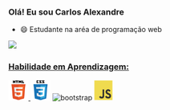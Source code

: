 ### Olá! Eu sou Carlos Alexandre

- 😄 Estudante na aréa de programação web

<div align="">
  <a href="https://github.com/Xaandinho">
  <img height="180em" src="https://github-readme-stats.vercel.app/api?username=Xaandinho&show_icons=true&theme=dracula&include_all_commits=true&count_private=true"/>
</div>
  
<h3 align= "left">Habilidade em Aprendizagem:</h3>
<p align="left"> <a href="https://getbootstrap.com" target="_blank" rel="noreferrer">
  
  <img src="https://raw.githubusercontent.com/devicons/devicon/master/icons/html5/html5-original-wordmark.svg" alt="html5" width="40" height="40"/>
  </a>
  <img src="https://raw.githubusercontent.com/devicons/devicon/master/icons/css3/css3-original-wordmark.svg" alt= "css3" width="40" height="40"/>
  </a>
  <img src="https://raw.githubusercontent.com/devicons/devicon /master/icons/bootstrap/bootstrap-plain-wordmark.svg" alt="bootstrap" width="40" height="40"/>
  </a>
  
   
  <img src="https://raw.githubusercontent.com/devicons/devicon/master/icons/javascript/javascript-original.svg" alt="javascript" width="37" height=" 40"/> 
  <a href="https://developer.mozilla.org/en-US/docs/Web/JavaScript" target="_blank" rel="noreferrer">
